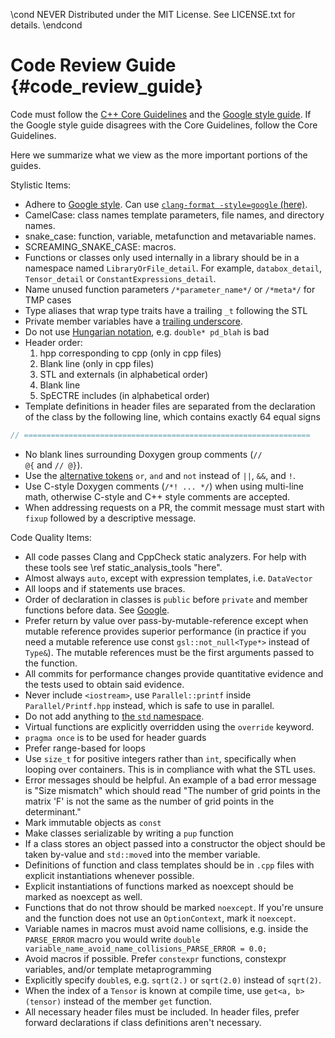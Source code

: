 \cond NEVER
Distributed under the MIT License.
See LICENSE.txt for details.
\endcond
# Code Review Guide {#code_review_guide}

Code must follow the
<a href="https://github.com/isocpp/CppCoreGuidelines/blob/master/CppCoreGuidelines.md">C++ Core Guidelines</a>
and the [Google style guide](https://google.github.io/styleguide/cppguide.html).
If the Google style guide disagrees with the Core Guidelines, follow the Core
Guidelines.

Here we summarize what we view as the more important portions of the guides.

Stylistic Items:

* Adhere to [Google style](https://google.github.io/styleguide/cppguide.html).
Can use
[`clang-format -style=google` (here)](http://clang.llvm.org/docs/ClangFormat.html).
* CamelCase: class names template parameters, file names, and directory names.
* snake_case: function, variable, metafunction and metavariable names.
* SCREAMING_SNAKE_CASE: macros.
* Functions or classes only used internally in a library should be in a namespace named `LibraryOrFile_detail`. For example, `databox_detail`, `Tensor_detail` or `ConstantExpressions_detail`.
* Name unused function parameters `/*parameter_name*/` or `/*meta*/` for TMP
  cases
* Type aliases that wrap type traits have a trailing `_t` following the STL
* Private member variables have a [trailing underscore](https://google.github.io/styleguide/cppguide.html#Variable_Names).
* Do not use [Hungarian notation](https://en.wikipedia.org/wiki/Hungarian_notation), e.g. `double* pd_blah` is bad
* Header order:
  1. hpp corresponding to cpp (only in cpp files)
  2. Blank line (only in cpp files)
  3. STL and externals (in alphabetical order)
  4. Blank line
  5. SpECTRE includes (in alphabetical order)
* Template definitions in header files are separated from the declaration of
the class by the following line, which contains exactly 64 equal signs

``` cpp
// ================================================================
```

* No blank lines surrounding Doxygen group comments
  (<code>// \@{</code> and <code>// \@}</code>).
* Use the [alternative tokens](http://en.cppreference.com/w/cpp/language/operator_alternative) `or`, `and` and `not` instead of `||`, `&&`, and `!`.
* Use C-style Doxygen comments (`/*! ... */`) when using multi-line math, otherwise C-style and C++ style comments are accepted.
* When addressing requests on a PR, the commit message must start with
  `fixup` followed by a descriptive message.

Code Quality Items:

* All code passes Clang and CppCheck static analyzers. For help
with these tools see \ref static_analysis_tools "here".
* Almost always `auto`, except with expression templates, i.e. `DataVector`
* All loops and if statements use braces.
* Order of declaration in classes is `public` before `private` and member
functions before data. See
[Google](https://google.github.io/styleguide/cppguide.html#Declaration_Order).
* Prefer return by value over pass-by-mutable-reference except when mutable
reference provides superior performance (in practice if you need a mutable
reference use const `gsl::not_null<Type*>` instead of `Type&`). The mutable
references must be the first arguments passed to the function.
* All commits for performance changes provide quantitative evidence and the
tests used to obtain said evidence.
* Never include `<iostream>`, use `Parallel::printf` inside `Parallel/Printf.hpp` instead, which is safe to use in parallel.
* Do not add anything to
[the `std` namespace](http://en.cppreference.com/w/cpp/language/extending_std).
* Virtual functions are explicitly overridden using the `override` keyword.
* `pragma once` is to be used for header guards
* Prefer range-based for loops
* Use `size_t` for positive integers rather than `int`, specifically when
looping over containers. This is in compliance with what the STL uses.
* Error messages should be helpful. An example of a bad error message is
"Size mismatch" which should read "The number of grid points in the matrix 'F'
is not the same as the number of grid points in the determinant."
* Mark immutable objects as `const`
* Make classes serializable by writing a `pup` function
* If a class stores an object passed into a constructor the object should be taken by-value and `std::move`d into the member variable.
* Definitions of function and class templates should be in `.cpp` files with explicit instantiations whenever possible.
* Explicit instantiations of functions marked as noexcept should be marked as noexcept as well.
* Functions that do not throw should be marked `noexcept`. If you're unsure and the function does not use an `OptionContext`, mark it `noexcept`.
* Variable names in macros must avoid name collisions, e.g. inside the `PARSE_ERROR` macro you would write `double variable_name_avoid_name_collisions_PARSE_ERROR = 0.0;`
* Avoid macros if possible. Prefer `constexpr` functions, constexpr variables,
and/or template metaprogramming
* Explicitly specify `double`s, e.g. `sqrt(2.)` or `sqrt(2.0)` instead of
  `sqrt(2)`.
* When the index of a `Tensor` is known at compile time, use
  `get<a, b>(tensor)` instead of the member `get` function.
* All necessary header files must be included. In header files, prefer
  forward declarations if class definitions aren't necessary.
